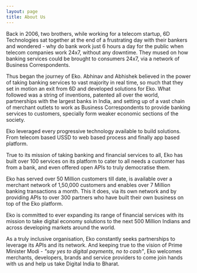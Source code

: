 ```yaml
---
layout: page
title: About Us
---
```


Back in 2006, two brothers, while working for a telecom startup, 6D Technologies sat together at the end of a frustrating day with their bankers and wondered - why do bank work just 6 hours a day for the public when telecom companies work 24x7, without any downtime. They mused on how banking services could be brought to consumers 24x7, via a network of Business Correspondents.

Thus began the journey of Eko. Abhinav and Abhishek believed in the power of taking banking services to vast majority in real time, so much that they set in motion an exit from 6D and developed solutions for Eko. What followed was a string of inventions, patented all over the world, partnerships with the largest banks in India, and setting up of a vast chain of merchant outlets to work as Business Correspondents to provide banking services to customers, specially form weaker economic sections of the society.

Eko leveraged every progressive technology available to build solutions. From telecom based USSD to web based process and finally app based platform.

True to its mission of taking banking and financial services to all, Eko has built over 100 services on its platform to cater to all needs a customer has from a bank, and even offered open APIs to truly democratise them.

Eko has served over 50 Million customers till date, is available over a merchant network of 1,50,000 customers and enables over 7 Million banking transactions a month. This it does, via its own network and by providing APIs to over 300 partners who have built their own business on top of the Eko platform.

Eko is committed to ever expanding its range of financial services with its mission to take digital economy solutions to the next 500 Million Indians and across developing markets around the world.

As a truly inclusive organisation, Eko constantly seeks partnerships to leverage its APIs and its network. And keeping true to the vision of Prime Minister Modi - _"say yes to digital payments, no to cash"_, Eko welcomes merchants, developers, brands and service providers to come join hands with us and help us take Digital India to Bharat.
